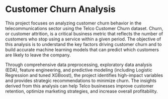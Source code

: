 # Customer Churn Analysis

This project focuses on analyzing customer churn behavior in the telecommunications sector using the Telco Customer Churn dataset. Churn, or customer attrition, is a critical business metric that reflects the number of customers who stop using a service within a given period. The objective of this analysis is to understand the key factors driving customer churn and to build accurate machine learning models that can predict which customers are likely to leave the company.

Through comprehensive data preprocessing, exploratory data analysis (EDA), feature engineering, and predictive modeling (including Logistic Regression and tuned XGBoost), the project identifies high-impact variables and provides strategic recommendations to minimize churn. The insights derived from this analysis can help Telco businesses improve customer retention, optimize marketing strategies, and increase overall profitability.
